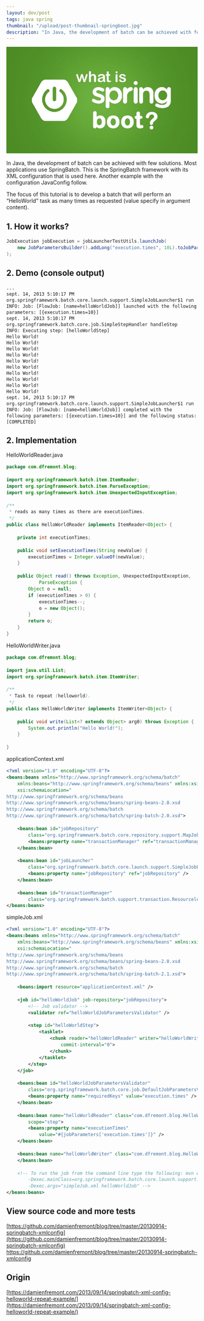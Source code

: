 ```yaml
---
layout: dev/post
tags: java spring
thumbnail: "/upload/post-thumbnail-springboot.jpg"
description: "In Java, the development of batch can be achieved with few solutions. Most applications use SpringBatch..."
---
```


 
![alt text](/upload/post-thumbnail-springboot.jpg)
 
In Java, the development of batch can be achieved with few solutions. Most applications use SpringBatch. This is the SpringBatch framework with its XML configuration that is used here. Another example with the configuration JavaConfig follow.
 

 
The focus of this tutorial is to develop a batch that will perform an “HelloWorld” task as many times as requested (value specify in argument content).
 
## 1. How it works?
 
```java
JobExecution jobExecution = jobLauncherTestUtils.launchJob(
    new JobParametersBuilder().addLong("execution.times", 10L).toJobParameters()  // exec 10 times
);
```
 
## 2. Demo (console output)
 
```
...
sept. 14, 2013 5:10:17 PM org.springframework.batch.core.launch.support.SimpleJobLauncher$1 run
INFO: Job: [FlowJob: [name=helloWorldJob]] launched with the following parameters: [{execution.times=10}]
sept. 14, 2013 5:10:17 PM org.springframework.batch.core.job.SimpleStepHandler handleStep
INFO: Executing step: [helloWorldStep]
Hello World!
Hello World!
Hello World!
Hello World!
Hello World!
Hello World!
Hello World!
Hello World!
Hello World!
Hello World!
sept. 14, 2013 5:10:17 PM org.springframework.batch.core.launch.support.SimpleJobLauncher$1 run
INFO: Job: [FlowJob: [name=helloWorldJob]] completed with the following parameters: [{execution.times=10}] and the following status: [COMPLETED]
```
 
## 2. Implementation
 
HelloWorldReader.java
 
```java
package com.dfremont.blog;
 
import org.springframework.batch.item.ItemReader;
import org.springframework.batch.item.ParseException;
import org.springframework.batch.item.UnexpectedInputException;
 
/**
 * reads as many times as there are executionTimes.
 */
public class HelloWorldReader implements ItemReader<Object> {
 
    private int executionTimes;
 
    public void setExecutionTimes(String newValue) {
        executionTimes = Integer.valueOf(newValue);
    }
 
    public Object read() throws Exception, UnexpectedInputException,
            ParseException {
        Object o = null;
        if (executionTimes > 0) {
            executionTimes--;
            o = new Object();
        }
        return o;
    }
}
```
 
HelloWorldWriter.java
 
```java
package com.dfremont.blog;
 
import java.util.List;
import org.springframework.batch.item.ItemWriter;
 
/**
 * Task to repeat (helloworld).
 */
public class HelloWorldWriter implements ItemWriter<Object> {
 
    public void write(List<? extends Object> arg0) throws Exception {
        System.out.println("Hello World!");
    }
 
}
```
 
applicationContext.xml
 
```xml
<?xml version="1.0" encoding="UTF-8"?>
<beans:beans xmlns="http://www.springframework.org/schema/batch"
    xmlns:beans="http://www.springframework.org/schema/beans" xmlns:xsi="http://www.w3.org/2001/XMLSchema-instance"
    xsi:schemaLocation="
http://www.springframework.org/schema/beans
http://www.springframework.org/schema/beans/spring-beans-2.0.xsd
http://www.springframework.org/schema/batch
http://www.springframework.org/schema/batch/spring-batch-2.0.xsd">
 
    <beans:bean id="jobRepository"
        class="org.springframework.batch.core.repository.support.MapJobRepositoryFactoryBean">
        <beans:property name="transactionManager" ref="transactionManager" />
    </beans:bean>
 
    <beans:bean id="jobLauncher"
        class="org.springframework.batch.core.launch.support.SimpleJobLauncher">
        <beans:property name="jobRepository" ref="jobRepository" />
    </beans:bean>
 
    <beans:bean id="transactionManager"
        class="org.springframework.batch.support.transaction.ResourcelessTransactionManager" />
</beans:beans>
```
 
simpleJob.xml
 
```xml
<?xml version="1.0" encoding="UTF-8"?>
<beans:beans xmlns="http://www.springframework.org/schema/batch"
    xmlns:beans="http://www.springframework.org/schema/beans" xmlns:xsi="http://www.w3.org/2001/XMLSchema-instance"
    xsi:schemaLocation="
http://www.springframework.org/schema/beans
http://www.springframework.org/schema/beans/spring-beans-2.0.xsd
http://www.springframework.org/schema/batch
http://www.springframework.org/schema/batch/spring-batch-2.1.xsd">
 
    <beans:import resource="applicationContext.xml" />
 
    <job id="helloWorldJob" job-repository="jobRepository">
        <!-- Job validator -->
        <validator ref="helloWorldJobParametersValidator" />
 
        <step id="helloWorldStep">
            <tasklet>
                <chunk reader="helloWorldReader" writer="helloWorldWriter"
                    commit-interval="0">
                </chunk>
            </tasklet>
        </step>
    </job>
 
    <beans:bean id="helloWorldJobParametersValidator"
        class="org.springframework.batch.core.job.DefaultJobParametersValidator">
        <beans:property name="requiredKeys" value="execution.times" />
    </beans:bean>
 
    <beans:bean name="helloWorldReader" class="com.dfremont.blog.HelloWorldReader"
        scope="step">
        <beans:property name="executionTimes"
            value="#{jobParameters['execution.times']}" />
    </beans:bean>
 
    <beans:bean name="helloWorldWriter" class="com.dfremont.blog.HelloWorldWriter">
    </beans:bean>
 
    <!-- To run the job from the command line type the following: mvn exec:java
        -Dexec.mainClass=org.springframework.batch.core.launch.support.CommandLineJobRunner
        -Dexec.args="simpleJob.xml helloWorldJob" -->
</beans:beans>
```
 
## View source code and more tests
 
[https://github.com/damienfremont/blog/tree/master/20130914-springbatch-xmlconfig](https://github.com/damienfremont/blog/tree/master/20130914-springbatch-xmlconfig)
https://github.com/damienfremont/blog/tree/master/20130914-springbatch-xmlconfig
 
 
## Origin
[https://damienfremont.com/2013/09/14/springbatch-xml-config-helloworld-repeat-example/](https://damienfremont.com/2013/09/14/springbatch-xml-config-helloworld-repeat-example/)
 
